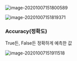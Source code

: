 ![image-20201007151800589](C:\Users\sundo\AppData\Roaming\Typora\typora-user-images\image-20201007151800589.png)

![image-20201007151819371](C:\Users\sundo\AppData\Roaming\Typora\typora-user-images\image-20201007151819371.png)



### Accuracy(정확도)

True든, False든 정확하게 예측한 값



![image-20201007151911518](C:\Users\sundo\AppData\Roaming\Typora\typora-user-images\image-20201007151911518.png)
